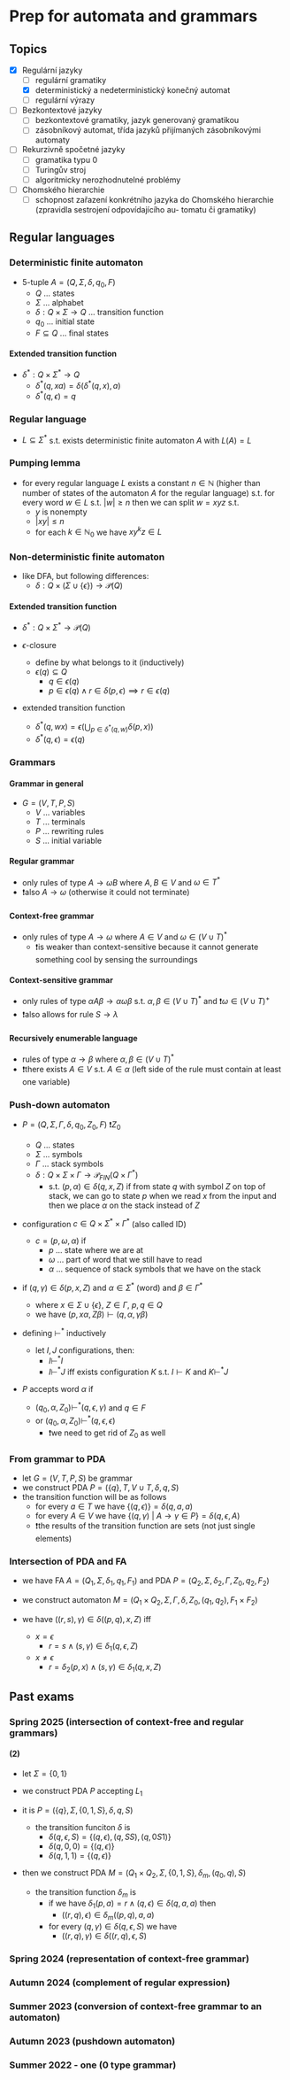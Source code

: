 # Prep for automata and grammars

## Topics

- [x] Regulární jazyky
  - [ ] regulární gramatiky
  - [x] deterministický a nedeterministický konečný automat
  - [ ] regulární výrazy
- [ ] Bezkontextové jazyky
  - [ ] bezkontextové gramatiky, jazyk generovaný gramatikou
  - [ ] zásobníkový automat, třída jazyků přijímaných zásobníkovými automaty
- [ ] Rekurzivně spočetné jazyky
  - [ ] gramatika typu 0
  - [ ] Turingův stroj
  - [ ] algoritmicky nerozhodnutelné problémy
- [ ] Chomského hierarchie
  - [ ] schopnost zařazení konkrétního jazyka do Chomského hierarchie (zpravidla sestrojení odpovídajícího au-
tomatu či gramatiky)

## Regular languages

### Deterministic finite automaton

- 5-tuple $A=(Q,\Sigma,\delta,q_0,F)$
  - $Q$ ... states
  - $\Sigma$ ... alphabet
  - $\delta : Q \times \Sigma \rightarrow Q$ ... transition function
  - $q_0$ ... initial state
  - $F \subseteq Q$ ... final states

#### Extended transition function

- $\delta^* : Q \times \Sigma^* \rightarrow Q$
  - $\delta^*(q,xa) = \delta(\delta^*(q,x),a)$
  - $\delta^*(q,\epsilon) = q$

### Regular language

- $L \subseteq \Sigma^*$ s.t. exists deterministic finite automaton $A$ with $L(A) = L$

### Pumping lemma

- for every regular language $L$ exists a constant $n \in \mathbb{N}$ (higher than number of states of the automaton $A$ for the regular language) s.t. for every word $w \in L$ s.t. $|w| \geq n$ then we can split $w = xyz$ s.t.
  - $y$ is nonempty
  - $|xy| \leq n$
  - for each $k \in \mathbb{N}_0$ we have $xy^kz \in L$

### Non-deterministic finite automaton

- like DFA, but following differences:
  - $\delta : Q \times (\Sigma \cup \{ \epsilon \}) \rightarrow \mathcal{P}(Q)$

#### Extended transition function

- $\delta^* : Q \times \Sigma^* \rightarrow \mathcal{P}(Q)$
  
- $\epsilon$-closure
  - define by what belongs to it (inductively)
  - $\epsilon(q) \subseteq Q$
    - $q \in \epsilon(q)$
    - $p \in \epsilon(q) \wedge r \in \delta(p,\epsilon) \implies r \in \epsilon(q)$

- extended transition function
  - $\delta^*(q,wx) = \epsilon(\bigcup_{p \in \delta^*(q,w)}\delta(p,x))$
  - $\delta^*(q,\epsilon)=\epsilon(q)$

### Grammars

#### Grammar in general

- $G=(V,T,P,S)$
  - $V$ ... variables
  - $T$ ... terminals
  - $P$ ... rewriting rules
  - $S$ ... initial variable

#### Regular grammar

- only rules of type $A \rightarrow \omega B$ where $A,B \in V$ and $\omega \in T^*$
- ❗also $A \rightarrow \omega$ (otherwise it could not terminate)

#### Context-free grammar

- only rules of type $A \rightarrow \omega$ where $A \in V$ and $\omega \in (V \cup T)^*$
  - ❗is weaker than context-sensitive because it cannot generate something cool by sensing the surroundings

#### Context-sensitive grammar

- only rules of type $\alpha A \beta \rightarrow \alpha \omega \beta$ s.t. $\alpha,\beta \in (V \cup T)^*$ and ❗$\omega \in (V \cup T)^+$
- ❗also allows for rule $S \rightarrow \lambda$

#### Recursively enumerable language

- rules of type $\alpha \rightarrow \beta$ where $\alpha,\beta \in (V \cup T)^*$
- ❗there exists $A \in V$ s.t. $A \in \alpha$ (left side of the rule must contain at least one variable)

### Push-down automaton

- $P = (Q,\Sigma,\Gamma,\delta,q_0,Z_0,F)$ ❗$Z_0$
  - $Q$ ... states
  - $\Sigma$ ... symbols
  - $\Gamma$ ... stack symbols
  - $\delta : Q \times \Sigma \times \Gamma \rightarrow \mathcal{P}_{FIN}(Q \times \Gamma^*)$ 
    - s.t. $(p,\alpha) \in \delta(q,x,Z)$ if from state $q$ with symbol $Z$ on top of stack, we can go to state $p$ when we read $x$ from the input and then we place $\alpha$ on the stack instead of $Z$

- configuration $c \in Q \times \Sigma^* \times \Gamma^*$ (also called ID)
  - $c = (p,\omega,\alpha)$ if
    - $p$ ... state where we are at
    - $\omega$ ... part of word that we still have to read
    - $\alpha$ ... sequence of stack symbols that we have on the stack

- if $(q,\gamma)\in \delta(p,x,Z)$ and $\alpha \in \Sigma^*$ (word) and $\beta \in \Gamma^*$
  - where $x \in \Sigma \cup \{\epsilon\}$, $Z \in \Gamma$, $p,q \in Q$
  - we have $(p,x\alpha,Z\beta) \vdash (q,\alpha,\gamma\beta)$

- defining $\vdash^*$ inductively
  - let $I,J$ configurations, then:
    - $I \vdash^* I$
    - $I \vdash^* J$ iff exists configuration $K$ s.t. $I \vdash K$ and $K \vdash^* J$

- $P$ accepts word $\alpha$ if 
  - $(q_0,\alpha,Z_0) \vdash^* (q,\epsilon,\gamma)$ and $q \in F$
  - or $(q_0,\alpha,Z_0) \vdash^* (q,\epsilon,\epsilon)$ 
    - ❗we need to get rid of $Z_0$ as well

### From grammar to PDA

- let $G=(V,T,P,S)$ be grammar
- we construct PDA $P=(\{q\},T,V \cup T,\delta,q,S)$
- the transition function will be as follows
  - for every $a \in T$ we have $\{(q,\epsilon)\} = \delta(q,a,a)$
  - for every $A \in V$ we have $\{ (q,\gamma) \ | \ A \rightarrow \gamma \in P \} = \delta(q,\epsilon,A)$
  - ❗the results of the transition function are sets (not just single elements)

### Intersection of PDA and FA

- we have FA $A=(Q_1,\Sigma,\delta_1,q_1,F_1)$ and PDA $P=(Q_2,\Sigma,\delta_2,\Gamma,Z_0,q_2,F_2)$
- we construct automaton $M = (Q_1 \times Q_2,\Sigma,\Gamma,\delta,Z_0,(q_1,q_2),F_1 \times F_2)$

- we have $((r,s),\gamma) \in \delta((p,q),x,Z)$ iff
  - $x=\epsilon$
    - $r=s \wedge (s,\gamma) \in \delta_1(q,\epsilon,Z)$
  - $x \neq \epsilon$
    - $r = \delta_2(p,x) \wedge (s,\gamma) \in \delta_1(q,x,Z)$

## Past exams

### Spring 2025 (intersection of context-free and regular grammars)

#### (2)

- let $\Sigma = \{0,1\}$

- we construct PDA $P$ accepting $L_1$
- it is $P=(\{q\},\Sigma,\{0,1,S\},\delta,q,S)$
  - the transition funciton $\delta$ is
    - $\delta(q,\epsilon,S) = \{(q,\epsilon),(q,SS),(q,0S1)\}$
    - $\delta(q,0,0)= \{(q,\epsilon)\}$
    - $\delta(q,1,1)= \{(q,\epsilon)\}$

- then we construct PDA $M=(Q_1 \times Q_2,\Sigma,\{0,1,S\},\delta_m,(q_0,q),S)$
  - the transition function $\delta_m$ is
    - if we have $\delta_1(p,a)=r \wedge (q,\epsilon) \in \delta(q,a,a)$ then
      - $((r,q),\epsilon) \in \delta_m((p,q),a,a)$
    - for every $(q,\gamma) \in \delta(q,\epsilon,S)$ we have
      - $((r,q),\gamma) \in\delta((r,q),\epsilon,S)$

### Spring 2024 (representation of context-free grammar)

### Autumn 2024 (complement of regular expression)

### Summer 2023 (conversion of context-free grammar to an automaton)

### Autumn 2023 (pushdown automaton)

### Summer 2022 - one (0 type grammar)